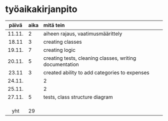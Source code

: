 # työaikakirjanpito

| päivä | aika | mitä tein  |
| :----:|:-----| :-----|
| 11.11. |  2   | aiheen rajaus, vaatimusmäärittely |
| 18.11 |  3   | creating classes |
| 19.11. | 7    | creating logic |
|    20.11.   | 5    |creating tests, cleaning classes, writing documentation  |
|   23.11    |    3 | created ability to add categories to expenses |
|24.11.|     | 2 | dealing with jacoco 
|25.11.|     | 2 |refactoring and editing class structure
|  27.11. |     5| tests, class structure diagram |
|   |     |  |
|       |     |  |
|   |     |  |
| yht   | 29   | | 
